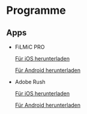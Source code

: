 # Programme
## Apps
- FiLMiC PRO

  [Für iOS herunterladen](https://apps.apple.com/de/app/filmic-pro-profi-video-kamera/id436577167)

  [Für Android herunterladen](https://play.google.com/store/apps/details?id=com.filmic.filmicpro&hl=de&gl=UShttps://play.google.com/store/apps/details?id=com.filmic.filmicpro&hl=de&gl=US)
- Adobe Rush
 
    [Für iOS herunterladen](https://apps.apple.com/de/app/adobe-premiere-rush-für-video/id1188753863)

    [Für Android herunterladen](https://play.google.com/store/apps/details?id=com.adobe.premiererush.videoeditor&hl=de&gl=US)